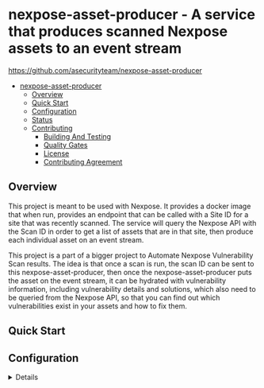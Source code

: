 <a id="markdown-nexpose-asset-producer" name="nexpose-asset-producer"></a>
# nexpose-asset-producer - A service that produces scanned Nexpose assets to an event stream

<https://github.com/asecurityteam/nexpose-asset-producer>

<!-- TOC -->

- [nexpose-asset-producer](#nexpose-asset-producer)
    - [Overview](#overview)
    - [Quick Start](#quick-start)
    - [Configuration](#configuration)
    - [Status](#status)
    - [Contributing](#contributing)
        - [Building And Testing](#building-and-testing)
        - [Quality Gates](#quality-gates)
        - [License](#license)
        - [Contributing Agreement](#contributing-agreement)

<!-- /TOC -->

<a id="markdown-overview" name="overview"></a>
## Overview
This project is meant to be used with Nexpose. It provides a docker
image that when run, provides an endpoint that can be called with a
Site ID for a site that was recently scanned. The service will query the
Nexpose API with the Scan ID in order to get a list of assets that are
in that site, then produce each individual asset on an event stream.

This project is a part of a bigger project to Automate Nexpose Vulnerability
Scan results. The idea is that once a scan is run, the scan ID can be sent
to this nexpose-asset-producer, then once the nexpose-asset-producer puts
the asset on the event stream, it can be hydrated with vulnerability
information, including vulnerability details and solutions, which also
need to be queried from the Nexpose API, so that you can find out which
 vulnerabilities exist in your assets and how to fix them.
<Links to other references or material.>

<a id="markdown-quick-start" name="quick-start"></a>
## Quick Start

<Hello world style example.>

<a id="markdown-configuration" name="configuration"></a>
## Configuration

<Details of how to actually work with the project>

### Environment Variables
Here are the environment variables that need to be set
|Name              |Required | Description                                                    |Example                        |
|------------------|:-------:|----------------------------------------------------------------|-------------------------------|
|NEXPOSE_HOST      |Yes      |Scheme and host for the Nexpose instance                        | https://nexpose.mycompany.com |
|NEXPOSE_USERNAME  |Yes      |Username to access the Nexpose instance                         | myusername                    |
|NEXPOSE_PASSWORD  |Yes      |Password that corresponds to the provided username              | mypassword                    |
|NEXPOSE_PAGE_SIZE |No       |The number of Nexpose assets to get back at a time (default 100)| 100                           |

<a id="markdown-status" name="status"></a>
## Status

This project is in incubation which means we are not yet operating this tool in production
and the interfaces are subject to change.

<a id="markdown-contributing" name="contributing"></a>
## Contributing

<a id="markdown-building-and-testing" name="building-and-testing"></a>
### Building And Testing

We publish a docker image called [SDCLI](https://github.com/asecurityteam/sdcli) that
bundles all of our build dependencies. It is used by the included Makefile to help make
building and testing a bit easier. The following actions are available through the Makefile:

-   make dep

    Install the project dependencies into a vendor directory

-   make lint

    Run our static analysis suite

-   make test

    Run unit tests and generate a coverage artifact

-   make integration

    Run integration tests and generate a coverage artifact

-   make coverage

    Report the combined coverage for unit and integration tests

-   make build

    Generate a local build of the project (if applicable)

-   make run

    Run a local instance of the project (if applicable)

-   make doc

    Generate the project code documentation and make it viewable
    locally.

<a id="markdown-quality-gates" name="quality-gates"></a>
### Quality Gates

Our build process will run the following checks before going green:

-   make lint
-   make test
-   make integration
-   make coverage (combined result must be 85% or above for the project)

Running these locally, will give early indicators of pass/fail.

<a id="markdown-license" name="license"></a>
### License

This project is licensed under Apache 2.0. See LICENSE.txt for details.

<a id="markdown-contributing-agreement" name="contributing-agreement"></a>
### Contributing Agreement

Atlassian requires signing a contributor's agreement before we can accept a
patch. If you are an individual you can fill out the
[individual CLA](https://na2.docusign.net/Member/PowerFormSigning.aspx?PowerFormId=3f94fbdc-2fbe-46ac-b14c-5d152700ae5d).
If you are contributing on behalf of your company then please fill out the
[corporate CLA](https://na2.docusign.net/Member/PowerFormSigning.aspx?PowerFormId=e1c17c66-ca4d-4aab-a953-2c231af4a20b).
